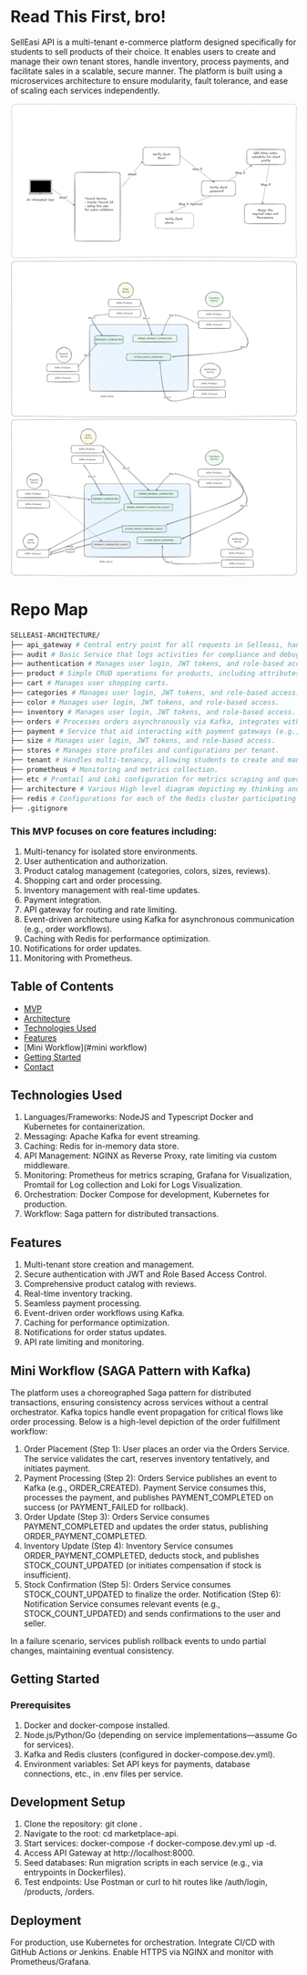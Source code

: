 # Read This First, bro!

SellEasi API is a multi-tenant e-commerce platform designed specifically for students to sell products of their choice. It enables users to create and manage their own tenant stores, handle inventory, process payments, and facilitate sales in a scalable, secure manner. The platform is built using a microservices architecture to ensure modularity, fault tolerance, and ease of scaling each services independently.

![Project Screenshot](/architecture/Onboarding%20workflow.png)
![Project Screenshot](/architecture/Payment%20Workflow.png)
![Audit Workflow](/architecture/Payment_Audit_Workflow.png)

# Repo Map
```bash
SELLEASI-ARCHITECTURE/
├── api_gateway # Central entry point for all requests in Selleasi, handles routing, rate limiting, and security.
├── audit # Basic Service that logs activities for compliance and debugging.
├── authentication # Manages user login, JWT tokens, and role-based access.
├── product # Simple CRUD operations for products, including attributes like categories, colors, sizes.
├── cart # Manages user shopping carts.
├── categories # Manages user login, JWT tokens, and role-based access.
├── color # Manages user login, JWT tokens, and role-based access.
├── inventory # Manages user login, JWT tokens, and role-based access.
├── orders # Processes orders asynchronously via Kafka, integrates with payments and inventory.
├── payment # Service that aid interacting with payment gateways (e.g., Paystack, Paypal) for transactions.
├── size # Manages user login, JWT tokens, and role-based access.
├── stores # Manages store profiles and configurations per tenant.
├── tenant # Handles multi-tenancy, allowing students to create and manage isolated stores.
├── prometheus # Monitoring and metrics collection.
├── etc # Promtail and Loki configuration for metrics scraping and querying of Logs via Loki using Grafana
├── architecture # Various High level diagram depicting my thinking and also some deep dives
├── redis # Configurations for each of the Redis cluster participating Nodes (Master and both slave config)
├── .gitignore
```



### This MVP focuses on core features including:

1. Multi-tenancy for isolated store environments.
2. User authentication and authorization.
3. Product catalog management (categories, colors, sizes, reviews).
4. Shopping cart and order processing.
5. Inventory management with real-time updates.
6. Payment integration.
7. API gateway for routing and rate limiting.
8. Event-driven architecture using Kafka for asynchronous communication (e.g., order workflows).
9. Caching with Redis for performance optimization.
10. Notifications for order updates.
11. Monitoring with Prometheus.




## Table of Contents

- [MVP](#mvp)
- [Architecture](#architecure)
- [Technologies Used](#technologies-used)
- [Features](#features)
- [Mini Workflow](#mini workflow)
- [Getting Started](#getting-started)
- [Contact](#contact)


## Technologies Used

1. Languages/Frameworks: NodeJS and Typescript Docker and Kubernetes for containerization.
2. Messaging: Apache Kafka for event streaming.
3. Caching: Redis for in-memory data store.
4. API Management: NGINX as Reverse Proxy, rate limiting via custom middleware.
5. Monitoring: Prometheus for metrics scraping, Grafana for Visualization, Promtail for Log collection and Loki for Logs Visualization.
6. Orchestration: Docker Compose for development, Kubernetes for production.
7. Workflow: Saga pattern for distributed transactions.


## Features

1. Multi-tenant store creation and management.
2. Secure authentication with JWT and Role Based Access Control.
3. Comprehensive product catalog with reviews.
4. Real-time inventory tracking.
5. Seamless payment processing.
6. Event-driven order workflows using Kafka.
7. Caching for performance optimization.
8. Notifications for order status updates.
9. API rate limiting and monitoring.


## Mini Workflow (SAGA Pattern with Kafka)
The platform uses a choreographed Saga pattern for distributed transactions, ensuring consistency across services without a central orchestrator. Kafka topics handle event propagation for critical flows like order processing. Below is a high-level depiction of the order fulfillment workflow:

1. Order Placement (Step 1): User places an order via the Orders Service. The service validates the cart, reserves inventory tentatively, and initiates payment.
2. Payment Processing (Step 2): Orders Service publishes an event to Kafka (e.g., ORDER_CREATED). Payment Service consumes this, processes the payment, and publishes PAYMENT_COMPLETED on success (or PAYMENT_FAILED for rollback).
3. Order Update (Step 3): Orders Service consumes PAYMENT_COMPLETED and updates the order status, publishing ORDER_PAYMENT_COMPLETED.
4. Inventory Update (Step 4): Inventory Service consumes ORDER_PAYMENT_COMPLETED, deducts stock, and publishes STOCK_COUNT_UPDATED (or initiates compensation if stock is insufficient).
5. Stock Confirmation (Step 5): Orders Service consumes STOCK_COUNT_UPDATED to finalize the order.
Notification (Step 6): Notification Service consumes relevant events (e.g., STOCK_COUNT_UPDATED) and sends confirmations to the user and seller.

In a failure scenario, services publish rollback events to undo partial changes, maintaining eventual consistency.


## Getting Started
### Prerequisites

1. Docker and docker-compose installed.
2. Node.js/Python/Go (depending on service implementations—assume Go for services).
3. Kafka and Redis clusters (configured in docker-compose.dev.yml).
4. Environment variables: Set API keys for payments, database connections, etc., in .env files per service.


## Development Setup

1. Clone the repository: git clone <repo-url>.
2. Navigate to the root: cd marketplace-api.
3. Start services: docker-compose -f docker-compose.dev.yml up -d.
4. Access API Gateway at http://localhost:8000.
5. Seed databases: Run migration scripts in each service (e.g., via entrypoints in Dockerfiles).
6. Test endpoints: Use Postman or curl to hit routes like /auth/login, /products, /orders.


## Deployment
For production, use Kubernetes for orchestration. Integrate CI/CD with GitHub Actions or Jenkins. Enable HTTPS via NGINX and monitor with Prometheus/Grafana.